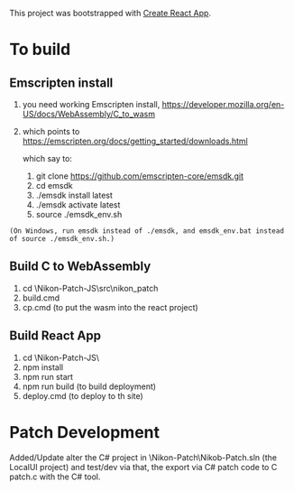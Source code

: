 This project was bootstrapped with [Create React App](https://github.com/facebookincubator/create-react-app).

To build
========

Emscripten install
------------------

  1. you need working Emscripten install, https://developer.mozilla.org/en-US/docs/WebAssembly/C_to_wasm
  2. which points to https://emscripten.org/docs/getting_started/downloads.html
     
     which say to:
      1. git clone https://github.com/emscripten-core/emsdk.git
      2. cd emsdk
      3. ./emsdk install latest
      4. ./emsdk activate latest
      5. source ./emsdk_env.sh 
	  
    (On Windows, run emsdk instead of ./emsdk, and emsdk_env.bat instead of source ./emsdk_env.sh.)

Build C to WebAssembly
----------------------

  1. cd \Nikon-Patch-JS\src\nikon_patch
  2. build.cmd 
  3. cp.cmd (to put the wasm into the react project)
  
Build React App
---------------

  1. cd \Nikon-Patch-JS\
  2. npm install
  3. npm run start 
  4. npm run build  (to build deployment)
  5. deploy.cmd (to deploy to th site)

Patch Development
=================

Added/Update alter the C# project in \Nikon-Patch\Nikob-Patch.sln (the LocalUI project) and test/dev via that, the export via C# patch code to C patch.c with the C# tool. 